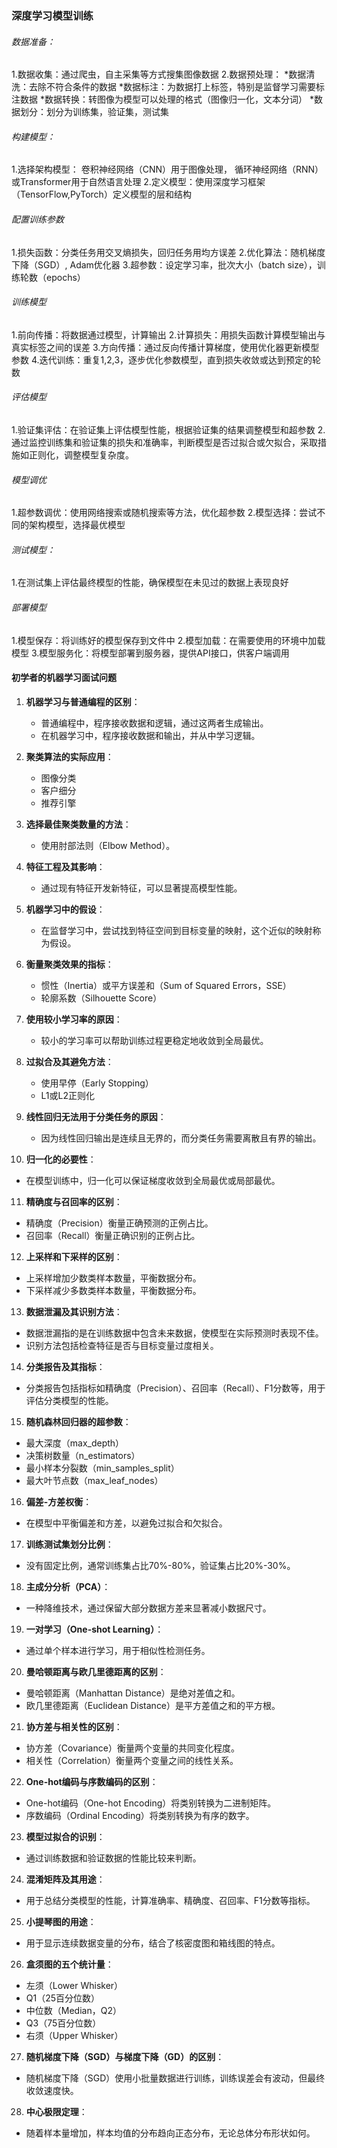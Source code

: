 ### 深度学习模型训练

###### 数据准备：
   1.数据收集：通过爬虫，自主采集等方式搜集图像数据
   2.数据预处理：
     *数据清洗：去除不符合条件的数据
     *数据标注：为数据打上标签，特别是监督学习需要标注数据
     *数据转换：转图像为模型可以处理的格式（图像归一化，文本分词）
     *数据划分：划分为训练集，验证集，测试集

###### 构建模型：
   1.选择架构模型： 卷积神经网络（CNN）用于图像处理， 循环神经网络（RNN）或Transformer用于自然语言处理
   2.定义模型：使用深度学习框架（TensorFlow,PyTorch）定义模型的层和结构

###### 配置训练参数
   1.损失函数：分类任务用交叉熵损失，回归任务用均方误差
   2.优化算法：随机梯度下降（SGD）, Adam优化器
   3.超参数：设定学习率，批次大小（batch size），训练轮数（epochs）

###### 训练模型
   1.前向传播：将数据通过模型，计算输出
   2.计算损失：用损失函数计算模型输出与真实标签之间的误差
   3.方向传播：通过反向传播计算梯度，使用优化器更新模型参数
   4.迭代训练：重复1,2,3，逐步优化参数模型，直到损失收敛或达到预定的轮数

###### 评估模型
   1.验证集评估：在验证集上评估模型性能，根据验证集的结果调整模型和超参数
   2.通过监控训练集和验证集的损失和准确率，判断模型是否过拟合或欠拟合，采取措施如正则化，调整模型复杂度。

###### 模型调优
   1.超参数调优：使用网络搜索或随机搜索等方法，优化超参数
   2.模型选择：尝试不同的架构模型，选择最优模型

###### 测试模型：
   1.在测试集上评估最终模型的性能，确保模型在未见过的数据上表现良好

###### 部署模型
   1.模型保存：将训练好的模型保存到文件中
   2.模型加载：在需要使用的环境中加载模型
   3.模型服务化：将模型部署到服务器，提供API接口，供客户端调用
   

#### 初学者的机器学习面试问题

1. **机器学习与普通编程的区别**：
   - 普通编程中，程序接收数据和逻辑，通过这两者生成输出。
   - 在机器学习中，程序接收数据和输出，并从中学习逻辑。

2. **聚类算法的实际应用**：
   - 图像分类
   - 客户细分
   - 推荐引擎

3. **选择最佳聚类数量的方法**：
   - 使用肘部法则（Elbow Method）。

4. **特征工程及其影响**：
   - 通过现有特征开发新特征，可以显著提高模型性能。

5. **机器学习中的假设**：
   - 在监督学习中，尝试找到特征空间到目标变量的映射，这个近似的映射称为假设。

6. **衡量聚类效果的指标**：
   - 惯性（Inertia）或平方误差和（Sum of Squared Errors，SSE）
   - 轮廓系数（Silhouette Score）

7. **使用较小学习率的原因**：
   - 较小的学习率可以帮助训练过程更稳定地收敛到全局最优。

8. **过拟合及其避免方法**：
   - 使用早停（Early Stopping）
   - L1或L2正则化

9. **线性回归无法用于分类任务的原因**：
   - 因为线性回归输出是连续且无界的，而分类任务需要离散且有界的输出。

10. **归一化的必要性**：
   - 在模型训练中，归一化可以保证梯度收敛到全局最优或局部最优。

11. **精确度与召回率的区别**：
   - 精确度（Precision）衡量正确预测的正例占比。
   - 召回率（Recall）衡量正确识别的正例占比。

12. **上采样和下采样的区别**：
   - 上采样增加少数类样本数量，平衡数据分布。
   - 下采样减少多数类样本数量，平衡数据分布。

13. **数据泄漏及其识别方法**：
   - 数据泄漏指的是在训练数据中包含未来数据，使模型在实际预测时表现不佳。
   - 识别方法包括检查特征是否与目标变量过度相关。

14. **分类报告及其指标**：
   - 分类报告包括指标如精确度（Precision）、召回率（Recall）、F1分数等，用于评估分类模型的性能。

15. **随机森林回归器的超参数**：
   - 最大深度（max_depth）
   - 决策树数量（n_estimators）
   - 最小样本分裂数（min_samples_split）
   - 最大叶节点数（max_leaf_nodes）

16. **偏差-方差权衡**：
   - 在模型中平衡偏差和方差，以避免过拟合和欠拟合。

17. **训练测试集划分比例**：
   - 没有固定比例，通常训练集占比70%-80%，验证集占比20%-30%。

18. **主成分分析（PCA）**：
   - 一种降维技术，通过保留大部分数据方差来显著减小数据尺寸。

19. **一对学习（One-shot Learning）**：
   - 通过单个样本进行学习，用于相似性检测任务。

20. **曼哈顿距离与欧几里德距离的区别**：
   - 曼哈顿距离（Manhattan Distance）是绝对差值之和。
   - 欧几里德距离（Euclidean Distance）是平方差值之和的平方根。

21. **协方差与相关性的区别**：
   - 协方差（Covariance）衡量两个变量的共同变化程度。
   - 相关性（Correlation）衡量两个变量之间的线性关系。

22. **One-hot编码与序数编码的区别**：
   - One-hot编码（One-hot Encoding）将类别转换为二进制矩阵。
   - 序数编码（Ordinal Encoding）将类别转换为有序的数字。

23. **模型过拟合的识别**：
   - 通过训练数据和验证数据的性能比较来判断。

24. **混淆矩阵及其用途**：
   - 用于总结分类模型的性能，计算准确率、精确度、召回率、F1分数等指标。

25. **小提琴图的用途**：
   - 用于显示连续数据变量的分布，结合了核密度图和箱线图的特点。

26. **盒须图的五个统计量**：
   - 左须（Lower Whisker）
   - Q1（25百分位数）
   - 中位数（Median，Q2）
   - Q3（75百分位数）
   - 右须（Upper Whisker）

27. **随机梯度下降（SGD）与梯度下降（GD）的区别**：
   - 随机梯度下降（SGD）使用小批量数据进行训练，训练误差会有波动，但最终收敛速度快。

28. **中心极限定理**：
   - 随着样本量增加，样本均值的分布趋向正态分布，无论总体分布形状如何。

